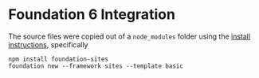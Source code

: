 # Foundation 6 Integration

The source files were copied out of a `node_modules` folder using the 
[install instructions](https://get.foundation/sites/docs/installation.html), specifically

    npm install foundation-sites
    foundation new --framework sites --template basic
    

